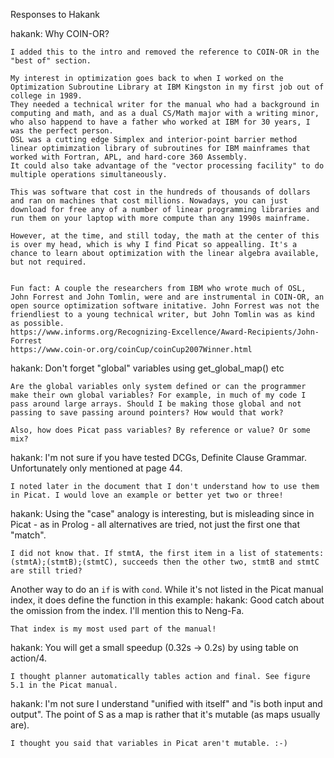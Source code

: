 Responses to Hakank

hakank: Why COIN-OR?

    I added this to the intro and removed the reference to COIN-OR in the "best of" section.

    My interest in optimization goes back to when I worked on the Optimization Subroutine Library at IBM Kingston in my first job out of college in 1989.
    They needed a technical writer for the manual who had a background in computing and math, and as a dual CS/Math major with a writing minor, who also happend to have a father who worked at IBM for 30 years, I was the perfect person.
    OSL was a cutting edge Simplex and interior-point barrier method linear optimimzation library of subroutines for IBM mainframes that worked with Fortran, APL, and hard-core 360 Assembly. 
    It could also take advantage of the "vector processing facility" to do multiple operations simultaneously. 

    This was software that cost in the hundreds of thousands of dollars and ran on machines that cost millions. Nowadays, you can just download for free any of a number of linear programming libraries and run them on your laptop with more compute than any 1990s mainframe.

    However, at the time, and still today, the math at the center of this is over my head, which is why I find Picat so appealling. It's a chance to learn about optimization with the linear algebra available, but not required.


    Fun fact: A couple the researchers from IBM who wrote much of OSL, John Forrest and John Tomlin, were and are instrumental in COIN-OR, an open source optimization software initative. John Forrest was not the friendliest to a young technical writer, but John Tomlin was as kind as possible.
    https://www.informs.org/Recognizing-Excellence/Award-Recipients/John-Forrest 
    https://www.coin-or.org/coinCup/coinCup2007Winner.html

hakank: Don't forget "global" variables using get_global_map() etc

    Are the global variables only system defined or can the programmer make their own global variables? For example, in much of my code I pass around large arrays. Should I be making those global and not passing to save passing around pointers? How would that work?

    Also, how does Picat pass variables? By reference or value? Or some mix?

hakank: I'm not sure if you have tested DCGs, Definite Clause Grammar. Unfortunately only mentioned at page 44.

    I noted later in the document that I don't understand how to use them in Picat. I would love an example or better yet two or three!

hakank: Using the "case" analogy is interesting, but is misleading since in Picat - as in Prolog - all alternatives are tried, not just the first one that "match".

    I did not know that. If stmtA, the first item in a list of statements: (stmtA);(stmtB);(stmtC), succeeds then the other two, stmtB and stmtC are still tried?


Another way to do an `if` is with `cond`. While it's not listed in the Picat manual index, it does define the function in this example:
hakank: Good catch about the omission from the index. I'll mention this to Neng-Fa.

    That index is my most used part of the manual!

hakank: You will get a small speedup (0.32s -> 0.2s) by using table on action/4.

    I thought planner automatically tables action and final. See figure 5.1 in the Picat manual.

hakank: I'm not sure I understand "unified with itself" and "is both input and output". The point of S as a map is rather that it's mutable (as maps usually are). 

    I thought you said that variables in Picat aren't mutable. :-)